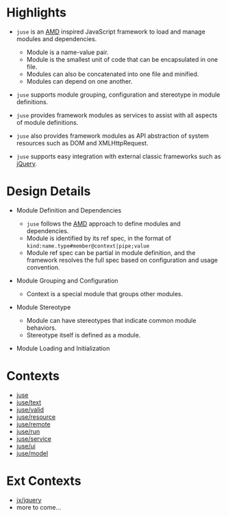 # Highlights

* `juse` is an [AMD][] inspired JavaScript framework to load and manage modules and dependencies.
    - Module is a name-value pair.
    - Module is the smallest unit of code that can be encapsulated in one file.
    - Modules can also be concatenated into one file and minified.
    - Modules can depend on one another.

* `juse` supports module grouping, configuration and stereotype in module definitions.
* `juse` provides framework modules as services to assist with all aspects of module definitions.
* `juse` also provides framework modules as API abstraction of system resources such as DOM and XMLHttpRequest.
* `juse` supports easy integration with external classic frameworks such as [jQuery][].

# Design Details

* Module Definition and Dependencies
    - `juse` follows the [AMD][] approach to define modules and dependencies.
    - Module is identified by its ref spec, in the format of `kind:name.type#member@context|pipe;value`
    - Module ref spec can be partial in module definition, and the framework resolves the full spec based on configuration and usage convention.

* Module Grouping and Configuration
    - Context is a special module that groups other modules.

* Module Stereotype
    - Module can have stereotypes that indicate common module behaviors.
    - Stereotype itself is defined as a module.

* Module Loading and Initialization

# Contexts

* [juse](juse)
* [juse/text](juse/text)
* [juse/valid](juse/valid)
* [juse/resource](juse/resource)
* [juse/remote](juse/remote)
* [juse/run](juse/run)
* [juse/service](juse/service)
* [juse/ui](juse/ui)
* [juse/model](juse/model)

# Ext Contexts
* [jx/jquery](jx/jquery)
* more to come...

[AMD]:		https://en.wikipedia.org/wiki/Asynchronous_module_definition
[jQuery]:	https://en.wikipedia.org/wiki/JQuery
